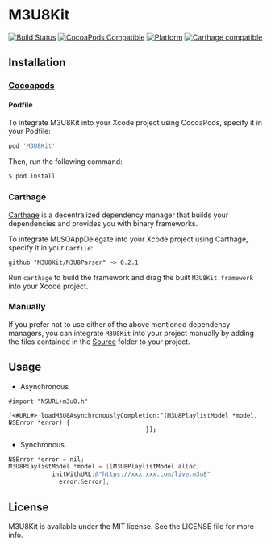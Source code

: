# M3U8Kit

[![Build Status](https://travis-ci.org/M3U8Kit/M3U8Parser.svg?branch=master)](https://travis-ci.org/M3U8Kit/M3U8Parser)
[![CocoaPods Compatible](https://img.shields.io/cocoapods/v/M3U8Kit.svg)](https://img.shields.io/cocoapods/v/M3U8Kit.svg)
[![Platform](https://img.shields.io/cocoapods/p/M3U8Kit.svg?style=flat)](http://cocoadocs.org/docsets/M3U8Kit)
[![Carthage compatible](https://img.shields.io/badge/Carthage-compatible-4BC51D.svg?style=flat)](https://github.com/Carthage/Carthage)

<a id="installation"></a>

## Installation

### [Cocoapods](https://cocoapods.org/)

#### Podfile

To integrate M3U8Kit into your Xcode project using CocoaPods, specify it in your Podfile:

```ruby
pod 'M3U8Kit'
```

Then, run the following command:

```bash
$ pod install
```

### Carthage

[Carthage](https://github.com/Carthage/Carthage) is a decentralized dependency manager that builds your dependencies and provides you with binary frameworks.

To integrate MLSOAppDelegate into your Xcode project using Carthage, specify it in your `Carfile`:

```ogdl
github "M3U8Kit/M3U8Parser" ~> 0.2.1 
```

Run `carthage` to build the framework and drag the built `M3U8Kit.framework` into your Xcode project.

### Manually

If you prefer not to use either of the above mentioned dependency managers, you can integrate `M3U8Kit` into your project manually by adding the files contained in the [Source](https://github.com/M3U8Kit/M3U8Parser/tree/master/Source) folder to your project.

## Usage

- Asynchronous

```objc
#import "NSURL+m3u8.h"

[<#URL#> loadM3U8AsynchronouslyCompletion:^(M3U8PlaylistModel *model, NSError *error) {
                                      }];
```

- Synchronous

```objective-c
NSError *error = nil;
M3U8PlaylistModel *model = [[M3U8PlaylistModel alloc] 
            initWithURL:@"https://xxx.xxx.com/live.m3u8"
              error:&error];
```

## License

M3U8Kit is available under the MIT license. See the LICENSE file for more info.